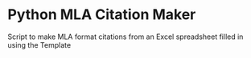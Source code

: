 # Python MLA Citation Maker
 Script to make MLA format citations from an Excel spreadsheet filled in using the Template

